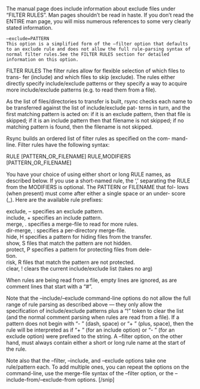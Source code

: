 The manual page does include information about exclude files under “FILTER RULES”. Man pages shouldn’t be read in haste. If you don’t read the ENTIRE man page, you will miss numerous references to some very clearly stated information.

```
–exclude=PATTERN
This option is a simplified form of the –filter option that defaults to an exclude rule and does not allow the full rule-parsing syntax of normal filter rules.See the FILTER RULES section for detailed information on this option.
```

FILTER RULES
The filter rules allow for flexible selection of which files to trans-
fer (include) and which files to skip (exclude). The rules either
directly specify include/exclude patterns or they specify a way to
acquire more include/exclude patterns (e.g. to read them from a file).

As the list of files/directories to transfer is built, rsync checks
each name to be transferred against the list of include/exclude pat-
terns in turn, and the first matching pattern is acted on: if it is an
exclude pattern, then that file is skipped; if it is an include pattern
then that filename is not skipped; if no matching pattern is found,
then the filename is not skipped.

Rsync builds an ordered list of filter rules as specified on the com-
mand-line. Filter rules have the following syntax:

RULE [PATTERN_OR_FILENAME]
RULE,MODIFIERS [PATTERN_OR_FILENAME]

You have your choice of using either short or long RULE names, as
described below. If you use a short-named rule, the ‘,’ separating the
RULE from the MODIFIERS is optional. The PATTERN or FILENAME that fol-
lows (when present) must come after either a single space or an under-
score (_). Here are the available rule prefixes:

exclude, – specifies an exclude pattern.  
include, + specifies an include pattern.  
merge, . specifies a merge-file to read for more rules.  
dir-merge, : specifies a per-directory merge-file.  
hide, H specifies a pattern for hiding files from the transfer.  
show, S files that match the pattern are not hidden.  
protect, P specifies a pattern for protecting files from dele-  
tion.  
risk, R files that match the pattern are not protected.  
clear, ! clears the current include/exclude list (takes no arg)  

When rules are being read from a file, empty lines are ignored, as are
comment lines that start with a “#”.

Note that the –include/–exclude command-line options do not allow the
full range of rule parsing as described above — they only allow the
specification of include/exclude patterns plus a “!” token to clear the
list (and the normal comment parsing when rules are read from a file).
If a pattern does not begin with “- ” (dash, space) or “+ ” (plus,
space), then the rule will be interpreted as if “+ ” (for an include
option) or “- ” (for an exclude option) were prefixed to the string. A
–filter option, on the other hand, must always contain either a short
or long rule name at the start of the rule.

Note also that the –filter, –include, and –exclude options take one
rule/pattern each. To add multiple ones, you can repeat the options on
the command-line, use the merge-file syntax of the –filter option, or
the –include-from/–exclude-from options.
[/snip]

